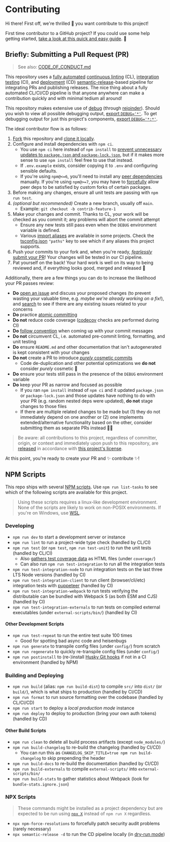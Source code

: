 # Contributing

Hi there! First off, we're thrilled 🤩 you want contribute to this project!

First time contributor to a GitHub project? If you could use some help getting
started, [take a look at this quick and easy guide][1]. 💜

## Briefly: Submitting a Pull Request (PR)

> See also: [CODE_OF_CONDUCT.md][2]

This repository uses a [fully automated][3] [continuous linting][4] (CL),
[integration testing][5] (CI), and [deployment][5] (CD)
[semantic-release][6]-based pipeline for integrating PRs and publishing
releases. The nice thing about a fully automated CL/CI/CD pipeline is that
anyone anywhere can make a contribution quickly and with minimal tedium all
around!

This repository makes extensive use of [debug][7] (through [rejoinder][8]).
Should you wish to view all possible debugging output, [export `DEBUG='*'`][9].
To get debugging output for just this project's components, [export
`DEBUG='*:*'`][9].

The ideal contributor flow is as follows:

1.  [Fork][10] this repository and [clone it locally][11].
2.  Configure and install dependencies with `npm ci`.
    - You use `npm ci` here instead of `npm install` to [prevent unnecessary
      updates to `package.json` and `package-lock.json`][12], but if it makes
      more sense to use `npm install` feel free to use that instead.
    - If `.env.example` exists, consider copying it to `.env` and configuring
      sensible defaults.
    - If you're using `npm@<=6`, you'll need to install any [peer
      dependencies][13] manually. If you're using `npm@>=7`, you may have to
      [forcefully][14] allow peer deps to be satisfied by custom forks of
      certain packages.
3.  Before making any changes, ensure all unit tests are passing with
    `npm run test`.
4.  _(optional but recommended)_ Create a new branch, usually off `main`.
    - Example: `git checkout -b contrib-feature-1`
5.  Make your changes and commit. Thanks to CL, your work will be checked as you
    commit it; any problems will abort the commit attempt
    - Ensure any new tests still pass even when the `DEBUG` environment variable
      is defined.
    - Various [import aliases][24] are available in some projects. Check the
      [tsconfig.json][25] `"paths"` key to see which if any aliases this project
      supports.
6.  Push your commits to your fork and, when you're ready, [_fearlessly_ submit
    your PR][15]! Your changes will be tested in our CI pipeline.
7.  Pat yourself on the back! Your hard work is well on its way to being
    reviewed and, if everything looks good, merged and released 🚀

Additionally, there are a few things you can do to increase the likelihood your
PR passes review:

- **Do** [open an issue][16] and discuss your proposed changes (to prevent
  wasting your valuable time, e.g. _maybe we're already working on a fix!_), and
  [search][17] to see if there are any existing issues related to your concerns
- **Do** practice [atomic committing][18]
- **Do not** reduce code coverage ([codecov][19] checks are performed during CI)
- **Do** [follow convention][20] when coming up with your commit messages
- **Do not** circumvent CL, i.e. automated pre-commit linting, formatting, and
  unit testing
- **Do** ensure `README.md` and other documentation that isn't autogenerated is
  kept consistent with your changes
- **Do not** create a PR to introduce [_purely_ cosmetic commits][21]
  - Code de-duplication and other potential optimizations we **do not** consider
    _purely_ cosmetic 🙂
- **Do** ensure your tests still pass in the presence of the `DEBUG` environment
  variable
- **Do** keep your PR as narrow and focused as possible
  - If you ran `npm install` instead of `npm ci` and it updated `package.json`
    or `package-lock.json` and those updates have nothing to do with your PR
    (e.g. random nested deps were updated), **do not** stage changes to those
    files
  - If there are multiple related changes to be made but (1) they do not
    immediately depend on one another or (2) one implements extended/alternative
    functionality based on the other, consider submitting them as separate PRs
    instead 👍🏿

> Be aware: all contributions to this project, regardless of committer, origin,
> or context and immediately upon push to this repository, are [released][22] in
> accordance with [this project's license][23].

At this point, you're ready to create your PR and ✨ contribute ✨!

## NPM Scripts

This repo ships with several [NPM scripts][49]. Use `npm run list-tasks` to see
which of the following scripts are available for this project.

> Using these scripts requires a linux-like development environment. None of the
> scripts are likely to work on non-POSIX environments. If you're on Windows,
> use [WSL][50].

### Developing

- `npm run dev` to start a development server or instance
- `npm run lint` to run a project-wide type check (handled by CL/CI)
- `npm run test` (or `npm test`, `npm run test-unit`) to run the unit tests
  (handled by CL/CI)
  - Also [gathers test coverage data][51] as HTML files (under `coverage/`)
  - Can also run `npm run test-integration` to run all the integration tests
- `npm run test-integration-node` to run integration tests on the last three LTS
  Node versions (handled by CI)
- `npm run test-integration-client` to run client (browser/cli/etc) integration
  tests with [puppeteer][52] (handled by CI)
- `npm run test-integration-webpack` to run tests verifying the distributable
  can be bundled with Webpack 5 (as both ESM and CJS) (handled by CI)
- `npm run test-integration-externals` to run tests on compiled external
  executables (under `external-scripts/bin/`) (handled by CI)

#### Other Development Scripts

- `npm run test-repeat` to run the entire test suite 100 times
  - Good for spotting bad async code and heisenbugs
- `npm run generate` to transpile config files (under `config/`) from scratch
- `npm run regenerate` to quickly re-transpile config files (under `config/`)
- `npm run postinstall` to (re-)install [Husky Git hooks][53] if not in a CI
  environment (handled by NPM)

### Building and Deploying

- `npm run build` (alias: `npm run build-dist`) to compile `src/` into `dist/`
  (or `build/`), which is what ships to production (handled by CI/CD)
- `npm run format` to run source formatting over the codebase (handled by
  CL/CI/CD)
- `npm run start` to deploy a _local production mode_ instance
- `npm run deploy` to deploy to production (bring your own auth tokens) (handled
  by CD)

#### Other Build Scripts

- `npm run clean` to delete all build process artifacts (except `node_modules/`)
- `npm run build-changelog` to re-build the changelog (handled by CI/CD)
  - You can run this as `CHANGELOG_SKIP_TITLE=true npm run build-changelog` to
    skip prepending the header
- `npm run build-docs` to re-build the documentation (handled by CI/CD)
- `npm run build-externals` to compile `external-scripts/` into
  `external-scripts/bin/`
- `npm run build-stats` to gather statistics about Webpack (look for
  `bundle-stats.ignore.json`)

### NPX Scripts

> These commands might be installed as a project dependency but are expected to
> be run using [`npx X`][54] instead of `npm run X` regardless.

- `npx npm-force-resolutions` to forcefully patch security audit problems
  (rarely necessary)
- `npx semantic-release -d` to run the CD pipeline locally (in [dry-run
  mode][55])

[1]: https://www.dataschool.io/how-to-contribute-on-github
[2]: /.github/CODE_OF_CONDUCT.md
[3]: https://github.com/features/actions
[4]: https://github.com/Xunnamius/typescript-utils/tree/main/.husky
[5]: .github/workflows/build-test.yml
[6]: https://github.com/semantic-release/semantic-release#readme
[7]: https://www.npmjs.com/package/debug
[8]: https://www.npmjs.com/package/rejoinder
[9]: https://www.npmjs.com/package/debug#wildcards
[10]: https://github.com/Xunnamius/typescript-utils/fork
[11]:
  https://docs.github.com/en/free-pro-team@latest/github/creating-cloning-and-archiving-repositories/cloning-a-repository
[12]: https://docs.npmjs.com/cli/v6/commands/npm-ci
[13]:
  https://docs.npmjs.com/cli/v6/configuring-npm/package-json#peerdependencies
[14]:
  https://docs.npmjs.com/cli/v7/commands/npm-install#configuration-options-affecting-dependency-resolution-and-tree-design
[15]: https://github.com/Xunnamius/typescript-utils/compare
[16]: https://github.com/Xunnamius/typescript-utils/issues/new/choose
[17]: https://github.com/Xunnamius/typescript-utils/issues?q=
[18]: https://www.codewithjason.com/atomic-commits-testing/
[19]: https://about.codecov.io/
[20]: https://www.conventionalcommits.org/en/v1.0.0/#summary
[21]: https://github.com/rails/rails/pull/13771#issuecomment-32746700
[22]:
  https://help.github.com/articles/github-terms-of-service/#6-contributions-under-repository-license
[23]: LICENSE
[49]: https://docs.npmjs.com/cli/v6/commands/npm-run-script
[50]: https://docs.microsoft.com/en-us/windows/wsl/install-win10
[51]: https://jestjs.io/docs/en/cli.html#--coverageboolean
[52]: https://github.com/puppeteer/puppeteer
[53]: https://github.com/typicode/husky
[54]: https://www.npmjs.com/package/npx
[55]:
  https://semantic-release.gitbook.io/semantic-release/usage/configuration#dryrun
[24]:
  https://www.typescriptlang.org/docs/handbook/module-resolution.html#path-mapping
[25]: tsconfig.json
